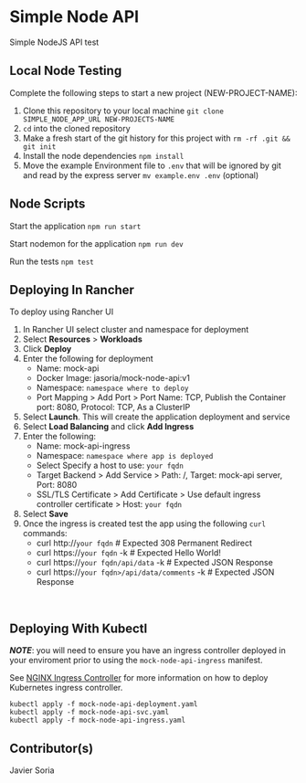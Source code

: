 # Simple Node API

Simple NodeJS API test

## Local Node Testing

Complete the following steps to start a new project (NEW-PROJECT-NAME):

1. Clone this repository to your local machine `git clone SIMPLE_NODE_APP_URL NEW-PROJECTS-NAME`
2. `cd` into the cloned repository
3. Make a fresh start of the git history for this project with `rm -rf .git && git init`
4. Install the node dependencies `npm install`
5. Move the example Environment file to `.env` that will be ignored by git and read by the express server `mv example.env .env` (optional)

## Node Scripts

Start the application `npm run start`

Start nodemon for the application `npm run dev`

Run the tests `npm test`

## Deploying In Rancher

To deploy using Rancher UI
1. In Rancher UI select cluster and namespace for deployment
2. Select **Resources** > **Workloads**
3. Click **Deploy**
4. Enter the following for deployment
    - Name: mock-api
    - Docker Image: jasoria/mock-node-api:v1
    - Namespace: ```namespace where to deploy```
    - Port Mapping > Add Port > Port Name: TCP, Publish the Container port: 8080, Protocol: TCP, As a ClusterIP
5. Select **Launch**. This will create the application deployment and service
6. Select **Load Balancing** and click **Add Ingress**
8. Enter the following:
    - Name: mock-api-ingress
    - Namespace: ```namespace where app is deployed```
    - Select Specify a host to use: ```your fqdn```
    - Target Backend > Add Service > Path: /, Target: mock-api server, Port: 8080
    - SSL/TLS Certificate > Add Certificate > Use default ingress controller certificate > Host: ```your fqdn```
9. Select **Save**
10. Once the ingress is created test the app using the following ```curl``` commands:
    - curl http://```your fqdn``` # Expected 308 Permanent Redirect
    - curl https://```your fqdn``` -k # Expected Hello World!
    - curl https://```your fqdn/api/data``` -k # Expected JSON Response
    - curl https://```your fqdn>/api/data/comments``` -k # Expected JSON Response

<br>

## Deploying With Kubectl

***NOTE***: you will need to ensure you have an ingress controller deployed in your enviroment prior to using the ```mock-node-api-ingress``` manifest.

See [NGINX Ingress Controller](https://kubernetes.github.io/ingress-nginx/deploy/) for more information on how to deploy Kubernetes ingress controller.

```
kubectl apply -f mock-node-api-deployment.yaml
kubectl apply -f mock-node-api-svc.yaml
kubectl apply -f mock-node-api-ingress.yaml
```

## Contributor(s)

Javier Soria